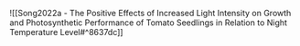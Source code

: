 ---
---

![[Song2022a - The Positive Effects of Increased Light Intensity on Growth and Photosynthetic Performance of Tomato Seedlings in Relation to Night Temperature Level#^8637dc]]
